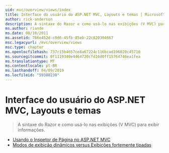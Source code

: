 ```yaml
---
uid: mvc/overview/views/index
title: Interface do usuário do ASP.NET MVC, Layouts e temas | Microsoft Docs
author: rick-anderson
description: A sintaxe do Razor e como usá-lo nas exibições (V MVC) para exibir informações.
ms.author: riande
ms.date: 08/10/2011
ms.assetid: 786e452d-c0d6-45fb-85eb-22c820304667
msc.legacyurl: /mvc/overview/views
msc.type: chapter
ms.openlocfilehash: 737c15b4657ce8a67224c116bcad196020c45710
ms.sourcegitcommit: 0f1119340e4464720cfd16d0ff15764746ea1fea
ms.translationtype: MT
ms.contentlocale: pt-BR
ms.lasthandoff: 04/09/2019
ms.locfileid: "59388238"
---
```

# <a name="aspnet-mvc-ui-layouts-and-themes"></a>Interface do usuário do ASP.NET MVC, Layouts e temas

> A sintaxe do Razor e como usá-lo nas exibições (V MVC) para exibir informações.


- [Usando o Inspetor de Página no ASP.NET MVC](using-page-inspector-in-aspnet-mvc.md)
- [Modos de exibição dinâmicos versus Exibições fortemente tipadas](dynamic-v-strongly-typed-views.md)
